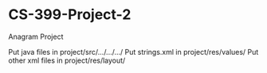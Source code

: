 # CS-399-Project-2
Anagram Project

Put java files in project/src/.../.../.../
Put strings.xml in project/res/values/
Put other xml files in project/res/layout/